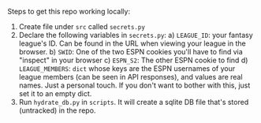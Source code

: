 Steps to get this repo working locally:

1) Create file under `src` called `secrets.py`
2) Declare the following variables in `secrets.py`:
    a) `LEAGUE_ID`: your fantasy league's ID. Can be found in the URL when viewing your league in the browser.
    b) `SWID`: One of the two ESPN cookies you'll have to find via "inspect" in your browser
    c) `ESPN_S2`: The other ESPN cookie to find
    d) `LEAGUE_MEMBERS`: `dict` whose keys are the ESPN usernames of your league members (can be seen in API responses), and values are real names. Just a personal touch. If you don't want to bother with this, just set it to an empty dict.
3) Run `hydrate_db.py` in `scripts`. It will create a sqlite DB file that's stored (untracked) in the repo.